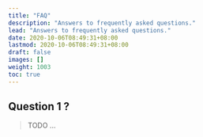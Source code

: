 ```yaml
---
title: "FAQ"
description: "Answers to frequently asked questions."
lead: "Answers to frequently asked questions."
date: 2020-10-06T08:49:31+08:00
lastmod: 2020-10-06T08:49:31+08:00
draft: false
images: []
weight: 1003
toc: true
---
```


## Question 1 ?

> TODO ...
